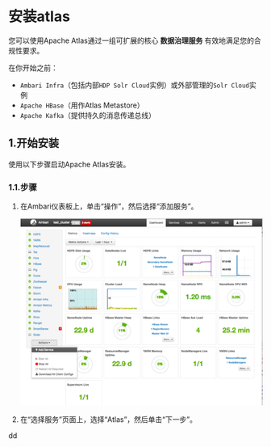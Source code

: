 安装atlas
================================================================================
您可以使用Apache Atlas通过一组可扩展的核心 **数据治理服务** 有效地满足您的合规性要求。

在你开始之前：
+ `Ambari Infra`（包括内部`HDP Solr Cloud`实例）或外部管理的`Solr Cloud`实例
+ `Apache HBase`（用作Atlas Metastore）
+ `Apache Kafka`（提供持久的消息传递总线）

## 1.开始安装
使用以下步骤启动Apache Atlas安装。

### 1.1.步骤
1. 在Ambari仪表板上，单击“操作”，然后选择“添加服务”。

    ![添加服务](img/1.png)

2. 在“选择服务”页面上，选择“Atlas”，然后单击“下一步”。






































dd
